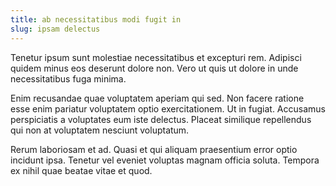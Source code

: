 ```yaml
---
title: ab necessitatibus modi fugit in
slug: ipsam delectus
---
```


Tenetur ipsum sunt molestiae necessitatibus et excepturi rem. Adipisci quidem minus eos deserunt dolore non. Vero ut quis ut dolore in unde necessitatibus fuga minima.

Enim recusandae quae voluptatem aperiam qui sed. Non facere ratione esse enim pariatur voluptatem optio exercitationem. Ut in fugiat. Accusamus perspiciatis a voluptates eum iste delectus. Placeat similique repellendus qui non at voluptatem nesciunt voluptatum.

Rerum laboriosam et ad. Quasi et qui aliquam praesentium error optio incidunt ipsa. Tenetur vel eveniet voluptas magnam officia soluta. Tempora ex nihil quae beatae vitae et quod.

